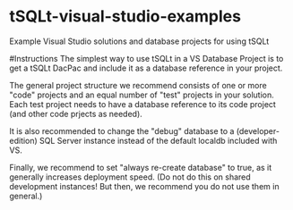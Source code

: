 # tSQLt-visual-studio-examples
Example Visual Studio solutions and database projects for using tSQLt

#Instructions
The simplest way to use tSQLt in a VS Database Project is to get a tSQLt DacPac and include it as a database reference in your project.

The general project structure we recommend consists of one or more "code" projects and an equal number of "test" projects in your solution. Each test project needs to have a database reference to its code project (and other code prjects as needed).

It is also recommended to change the "debug" database to a (developer-edition) SQL Server instance instead of the default localdb included with VS.

Finally, we recommend to set "always re-create database" to true, as it generally increases deployment speed. (Do not do this on shared development instances! But then, we recommend you do not use them in general.)

